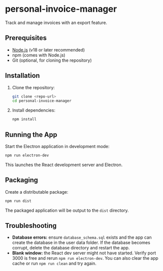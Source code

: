 # personal-invoice-manager
Track and manage invoices with an export feature.

## Prerequisites
- [Node.js](https://nodejs.org/) (v18 or later recommended)
- npm (comes with Node.js)
- Git (optional, for cloning the repository)

## Installation
1. Clone the repository:
   ```bash
   git clone <repo-url>
   cd personal-invoice-manager
   ```
2. Install dependencies:
   ```bash
   npm install
   ```

## Running the App
Start the Electron application in development mode:
```bash
npm run electron-dev
```
This launches the React development server and Electron.

## Packaging
Create a distributable package:
```bash
npm run dist
```
The packaged application will be output to the `dist` directory.

## Troubleshooting
- **Database errors:** ensure `database_schema.sql` exists and the app can create the database in the user data folder. If the database becomes corrupt, delete the database directory and restart the app.
- **Blank window:** the React dev server might not have started. Verify port 3000 is free and rerun `npm run electron-dev`. You can also clear the app cache or run `npm run clean` and try again.
